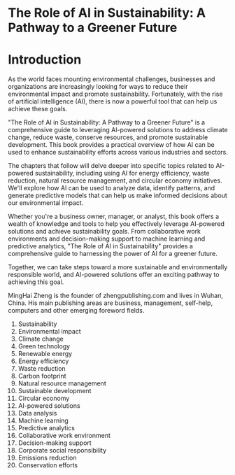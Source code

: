 # The Role of AI in Sustainability: A Pathway to a Greener Future

# Introduction

As the world faces mounting environmental challenges, businesses and organizations are increasingly looking for ways to reduce their environmental impact and promote sustainability. Fortunately, with the rise of artificial intelligence (AI), there is now a powerful tool that can help us achieve these goals.

"The Role of AI in Sustainability: A Pathway to a Greener Future" is a comprehensive guide to leveraging AI-powered solutions to address climate change, reduce waste, conserve resources, and promote sustainable development. This book provides a practical overview of how AI can be used to enhance sustainability efforts across various industries and sectors.

The chapters that follow will delve deeper into specific topics related to AI-powered sustainability, including using AI for energy efficiency, waste reduction, natural resource management, and circular economy initiatives. We'll explore how AI can be used to analyze data, identify patterns, and generate predictive models that can help us make informed decisions about our environmental impact.

Whether you're a business owner, manager, or analyst, this book offers a wealth of knowledge and tools to help you effectively leverage AI-powered solutions and achieve sustainability goals. From collaborative work environments and decision-making support to machine learning and predictive analytics, "The Role of AI in Sustainability" provides a comprehensive guide to harnessing the power of AI for a greener future.

Together, we can take steps toward a more sustainable and environmentally responsible world, and AI-powered solutions offer an exciting pathway to achieving this goal.

MingHai Zheng is the founder of zhengpublishing.com and lives in Wuhan, China. His main publishing areas are business, management, self-help, computers and other emerging foreword fields.



1. Sustainability
2. Environmental impact
3. Climate change
4. Green technology
5. Renewable energy
6. Energy efficiency
7. Waste reduction
8. Carbon footprint
9. Natural resource management
10. Sustainable development
11. Circular economy
12. AI-powered solutions
13. Data analysis
14. Machine learning
15. Predictive analytics
16. Collaborative work environment
17. Decision-making support
18. Corporate social responsibility
19. Emissions reduction
20. Conservation efforts



